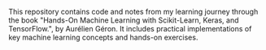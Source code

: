 This repository contains code and notes from my learning journey through the book "Hands-On Machine Learning with Scikit-Learn, Keras, and TensorFlow.", by Aurélien Géron. It includes practical implementations of key machine learning concepts and hands-on exercises.

